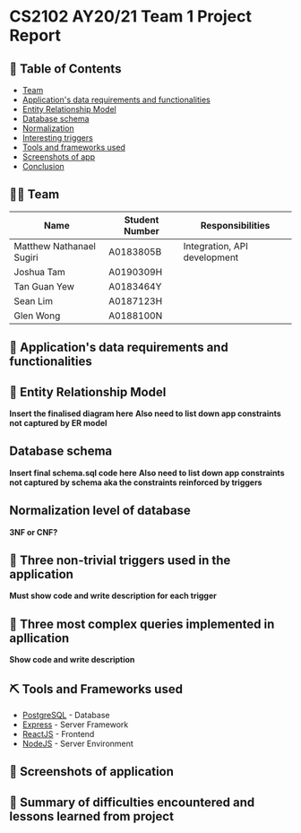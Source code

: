 # CS2102 AY20/21 Team 1 Project Report
<!--  For reference
MARKING SCHEME
- ER Data Model
- Relational Schema
- Interesting queries (3 most interesting to how application can improve business decision)
- Triggers for complex constraints
- User interface design
-->
## 📝 Table of Contents
- [Team](#info)
- [Application's data requirements and functionalities](#application_description)
- [Entity Relationship Model](#er_diagram)
- [Database schema](#schema)
- [Normalization](#normalization)
- [Interesting triggers](#triggers)
- [Tools and frameworks used](#tools_used)
- [Screenshots of app](#screenshots)
- [Conclusion](#conclusion)

## 👨‍💻  Team <a name = "info"></a>
Name | Student Number | Responsibilities
------------ | ------------- | -------------
Matthew Nathanael Sugiri | A0183805B | Integration, API development
Joshua Tam | A0190309H |
Tan Guan Yew | A0183464Y |
Sean Lim | A0187123H |
Glen Wong | A0188100N |

## 🧐 Application's data requirements and functionalities <a name = "application_description"></a>

## 🚀 Entity Relationship Model <a name = "er_diagram"></a>
**Insert the finalised diagram here**
**Also need to list down app constraints not captured by ER model**

## Database schema <a name = "schema"></a>
**Insert final schema.sql code here**
**Also need to list down app constraints not captured by schema aka the constraints reinforced by triggers**

## Normalization level of database <a name = "normalization"></a>
**3NF or CNF?**

## 🎉 Three non-trivial triggers used in the application <a name = "triggers"></a>
**Must show code and write description for each trigger**

## 🎉 Three most complex queries implemented in apllication <a name = "queries"></a>
**Show code and write description**

## ⛏️ Tools and Frameworks used <a name = "tools_used"></a>
- [PostgreSQL](https://www.postgresql.org/) - Database
- [Express](https://expressjs.com/) - Server Framework
- [ReactJS](https://reactjs.org/) - Frontend 
- [NodeJS](https://nodejs.org/en/) - Server Environment

## 🎈 Screenshots of application <a name = "screenshots"></a>

## 🏁 Summary of difficulties encountered and lessons learned from project <a name = "conclusion"></a>
